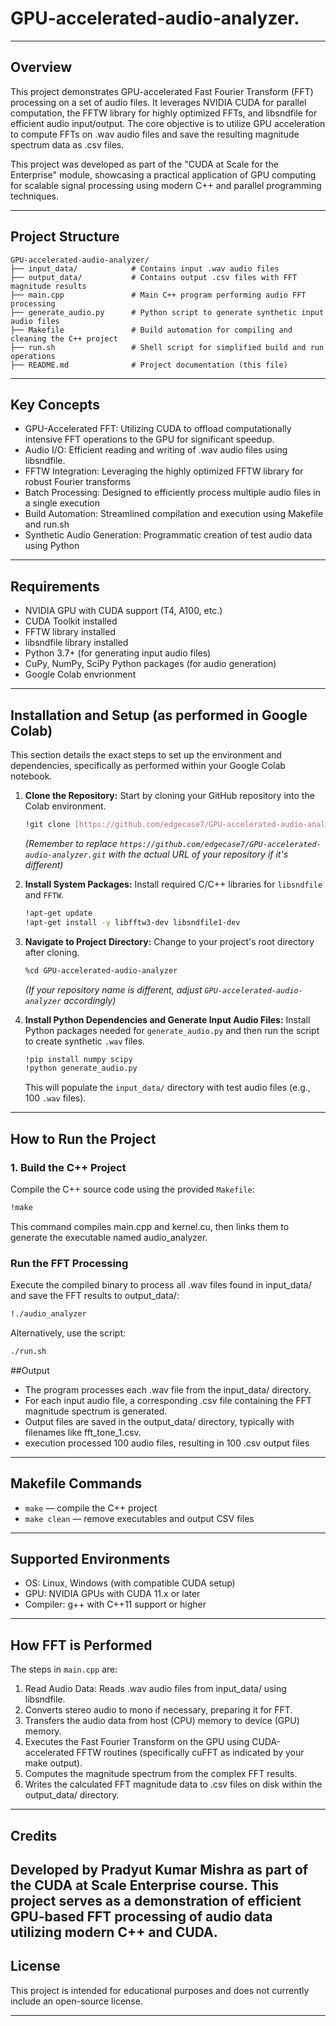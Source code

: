 # GPU-accelerated-audio-analyzer.

---

## Overview
This project demonstrates GPU-accelerated Fast Fourier Transform (FFT) processing on a set of audio files. It leverages NVIDIA CUDA for parallel computation, the FFTW library for highly optimized FFTs, and libsndfile for efficient audio input/output. The core objective is to utilize GPU acceleration to compute FFTs on .wav audio files and save the resulting magnitude spectrum data as .csv files.

This project was developed as part of the "CUDA at Scale for the Enterprise" module, showcasing a practical application of GPU computing for scalable signal processing using modern C++ and parallel programming techniques.

---

## Project Structure

```
GPU-accelerated-audio-analyzer/
├── input_data/            # Contains input .wav audio files
├── output_data/           # Contains output .csv files with FFT magnitude results
├── main.cpp               # Main C++ program performing audio FFT processing
├── generate_audio.py      # Python script to generate synthetic input audio files
├── Makefile               # Build automation for compiling and cleaning the C++ project
├── run.sh                 # Shell script for simplified build and run operations 
├── README.md              # Project documentation (this file)
```

---

## Key Concepts
- GPU-Accelerated FFT: Utilizing CUDA to offload computationally intensive FFT operations to the GPU for significant speedup.
- Audio I/O: Efficient reading and writing of .wav audio files using libsndfile.
- FFTW Integration: Leveraging the highly optimized FFTW library for robust Fourier transforms
- Batch Processing: Designed to efficiently process multiple audio files in a single execution
- Build Automation: Streamlined compilation and execution using Makefile and run.sh
- Synthetic Audio Generation: Programmatic creation of test audio data using Python

---

## Requirements

- NVIDIA GPU with CUDA support (T4, A100, etc.)  
- CUDA Toolkit installed  
- FFTW library installed  
- libsndfile library installed  
- Python 3.7+ (for generating input audio files)  
- CuPy, NumPy, SciPy Python packages (for audio generation)
- Google Colab envrionment

---

## Installation and Setup (as performed in Google Colab)

This section details the exact steps to set up the environment and dependencies, specifically as performed within your Google Colab notebook.

1.  **Clone the Repository:** Start by cloning your GitHub repository into the Colab environment.
    ```bash
    !git clone [https://github.com/edgecase7/GPU-accelerated-audio-analyzer.git](https://github.com/edgecase7/GPU-accelerated-audio-analyzer.git)
    ```
    *(Remember to replace `https://github.com/edgecase7/GPU-accelerated-audio-analyzer.git` with the actual URL of your repository if it's different)*

2.  **Install System Packages:** Install required C/C++ libraries for `libsndfile` and `FFTW`.
    ```bash
    !apt-get update
    !apt-get install -y libfftw3-dev libsndfile1-dev
    ```

3.  **Navigate to Project Directory:** Change to your project's root directory after cloning.
    ```bash
    %cd GPU-accelerated-audio-analyzer
    ```
    *(If your repository name is different, adjust `GPU-accelerated-audio-analyzer` accordingly)*

4.  **Install Python Dependencies and Generate Input Audio Files:** Install Python packages needed for `generate_audio.py` and then run the script to create synthetic `.wav` files.
    ```bash
    !pip install numpy scipy
    !python generate_audio.py
    ```
    This will populate the `input_data/` directory with test audio files (e.g., 100 `.wav` files).

---
## How to Run the Project

### 1. Build the C++ Project

Compile the C++ source code using the provided `Makefile`:

```bash
!make
```

This command compiles main.cpp and kernel.cu, then links them to generate the executable named audio_analyzer.

### Run the FFT Processing
Execute the compiled binary to process all .wav files found in input_data/ and save the FFT results to output_data/:

```bash
!./audio_analyzer
```

Alternatively, use the  script:

```bash
./run.sh
```

##Output
-  The program processes each .wav file from the input_data/ directory.
-  For each input audio file, a corresponding .csv file containing the FFT magnitude spectrum is generated.
-  Output files are saved in the output_data/ directory, typically with filenames like fft_tone_1.csv.
-  execution processed 100 audio files, resulting in 100 .csv output files
---
## Makefile Commands

- `make` — compile the C++ project  
- `make clean` — remove executables and output CSV files

---

## Supported Environments

- OS: Linux, Windows (with compatible CUDA setup)  
- GPU: NVIDIA GPUs with CUDA 11.x or later  
- Compiler: g++ with C++11 support or higher

---

## How FFT is Performed

The steps in `main.cpp` are:
1.  Read Audio Data: Reads .wav audio files from input_data/ using libsndfile.
2.  Converts stereo audio to mono if necessary, preparing it for FFT.
3.  Transfers the audio data from host (CPU) memory to device (GPU) memory.
4.  Executes the Fast Fourier Transform on the GPU using CUDA-accelerated FFTW routines (specifically cuFFT as indicated by your make output).
5.  Computes the magnitude spectrum from the complex FFT results.
6.  Writes the calculated FFT magnitude data to .csv files on disk within the output_data/ directory.

---

## Credits

Developed by Pradyut Kumar Mishra as part of the CUDA at Scale Enterprise course. This project serves as a demonstration of efficient GPU-based FFT processing of audio data utilizing modern C++ and CUDA.
---

## License

This project is intended for educational purposes and does not currently include an open-source license.

---

